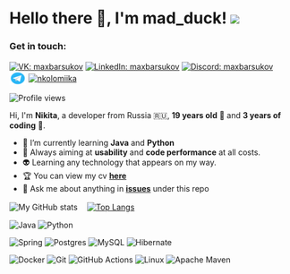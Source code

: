 # Hello there 👋, I'm mad_duck!  <img src="https://github.com/TheDudeThatCode/TheDudeThatCode/blob/master/Assets/Earth.gif" width="24">

### Get in touch: <span align="left">
<a href="https://vk.com/n.kolomiec" target="blank"><img align="center" src="https://raw.githubusercontent.com/rahuldkjain/github-profile-readme-generator/master/src/images/icons/Social/vk.svg" alt="VK: maxbarsukov" height="25" width="30" /></a>
<a href="https://github.com/nkolomiika" target="blank"><img align="center" src="https://raw.githubusercontent.com/rahuldkjain/github-profile-readme-generator/master/src/images/icons/Social/github.svg" alt="LinkedIn: maxbarsukov" height="22" width="30" /></a>
<a href="https://discordapp.com/users/nkolomiika" target="blank"><img align="center" src="https://raw.githubusercontent.com/rahuldkjain/github-profile-readme-generator/master/src/images/icons/Social/discord.svg" alt="Discord: maxbarsukov" height="22" width="30" /></a>
<a href="https://t.me/nkolomiika" target="blank"><img align="center" src="https://raw.githubusercontent.com/AliSawari/github-profile-readme-generator/master/src/images/icons/Social/telegram.svg" alt="Telegram: maxbarsukov" height="25" width="30" /></a>
<a href="https://instagram.com/nkolomiika" target="blank"><img align="center" src="https://raw.githubusercontent.com/rahuldkjain/github-profile-readme-generator/master/src/images/icons/Social/instagram.svg" alt="nkolomiika" height="30" width="40" /></a></span>
<br/>

![Profile views](https://komarev.com/ghpvc/?username=nkolomiika&style=flat-square)

Hi, I'm **Nikita**, a developer from Russia 🇷🇺, **19 years old** 👶 and **3 years of coding** 🧐.

* 🌱 I’m currently learning **Java** and **Python** 
* 💫 Always aiming at **usability** and **code performance** at all costs.
* 👽 Learning any technology that appears on my way.
* 🏆 You can view my cv [**here**](https://drive.google.com/file/d/1i7DVSzjt94wzI-KQbOuOfXG-wxZcm7q6/view?usp=drivesdk)
* 💬 Ask me about anything in [**issues**](https://github.com/nkolomiika/nkolomiika/issues) under this repo


![My GitHub stats](https://github-readme-stats.vercel.app/api?username=nkolomiika&theme=transparent&show_icons=true&hide=contribs,issues&rank_icon=github#gh-light-mode-only) ㅤ[![Top Langs](https://github-readme-stats.vercel.app/api/top-langs/?username=nkolomiika&layout=compact)](https://github.com/anuraghazra/github-readme-stats)

![Java](https://img.shields.io/badge/java-%23ED8B00.svg?style=for-the-badge&logo=openjdk&logoColor=white)
![Python](https://img.shields.io/badge/python-3670A0?style=for-the-badge&logo=python&logoColor=ffdd54)

![Spring](https://img.shields.io/badge/spring-%236DB33F.svg?style=for-the-badge&logo=spring&logoColor=white)
![Postgres](https://img.shields.io/badge/postgres-%23316192.svg?style=for-the-badge&logo=postgresql&logoColor=white)
![MySQL](https://img.shields.io/badge/mysql-4479A1.svg?style=for-the-badge&logo=mysql&logoColor=white)
![Hibernate](https://img.shields.io/badge/Hibernate-59666C?style=for-the-badge&logo=Hibernate&logoColor=white)

![Docker](https://img.shields.io/badge/docker-%230db7ed.svg?style=for-the-badge&logo=docker&logoColor=white)
![Git](https://img.shields.io/badge/git-%23F05033.svg?style=for-the-badge&logo=git&logoColor=white)
![GitHub Actions](https://img.shields.io/badge/github%20actions-%232671E5.svg?style=for-the-badge&logo=githubactions&logoColor=white)
![Linux](https://img.shields.io/badge/Linux-FCC624?style=for-the-badge&logo=linux&logoColor=black)
![Apache Maven](https://img.shields.io/badge/Apache%20Maven-C71A36?style=for-the-badge&logo=Apache%20Maven&logoColor=white)
